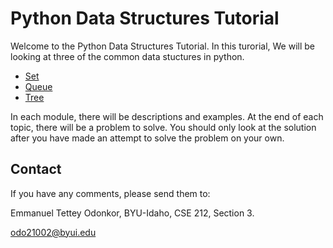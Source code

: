 
# Python Data Structures Tutorial

Welcome to the Python Data Structures Tutorial. In this turorial, We will be looking at three of the common data stuctures in python.

* [Set](1-sets.md)
* [Queue](2-queue.md)
* [Tree](3-trees.md)

In each module, there will be descriptions and examples. At the end of each topic, there will be a problem to solve. You should only look at the solution after you have made an attempt to solve the problem on your own.

## Contact

If you have any comments, please send them to:

Emmanuel Tettey Odonkor, 
BYU-Idaho, CSE 212, Section 3.

odo21002@byui.edu